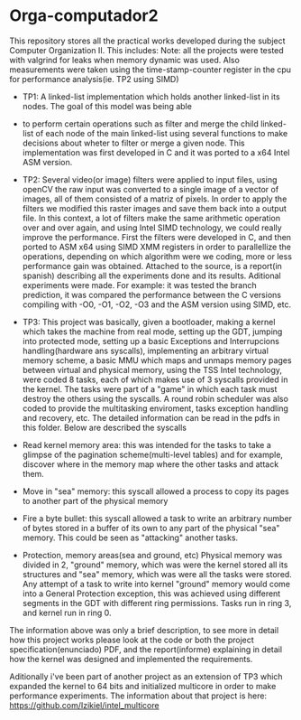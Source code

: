 Orga-computador2
================
This repository stores all the practical works developed during the subject Computer Organization II. This includes:
  Note: all the projects were tested with valgrind for leaks when memory dynamic was used. Also measurements were taken using   the time-stamp-counter register in the cpu for performance analysis(ie. TP2 using SIMD)

  * TP1: A linked-list implementation which holds another linked-list in its nodes. The goal of this model was being able
  * to perform certain operations such as filter and merge the child linked-list of each node of the main linked-list using      several functions to make decisions about wheter to filter or merge a given node. This implementation was first developed     in C and it was ported to a x64 Intel ASM version. 

  * TP2: Several video(or image) filters were applied to input files, using openCV the raw input was converted to a single image of a vector of images, all of them consisted of a matriz of pixels. In order to apply the filters we modified this  raster images and save them back into a output file. In this context, a lot of filters make the same arithmetic operation over and over again, and using Intel SIMD technology, we could really improve the performance. First the filters were developed in C, and then ported to ASM x64 using SIMD XMM registers in order to parallellize the operations, depending on which algorithm were we coding, more or less performance gain was obtained. Attached to the source, is a report(in spanish) describing all the experiments done and its results. Aditional experiments were made. For example: it was tested the branch prediction, it was compared the performance between the C versions compiling with -O0, -O1, -O2, -O3 and the ASM version using SIMD, etc.
  
  * TP3: This project was basically, given a bootloader, making a kernel which takes the machine from real mode, setting up the GDT, jumping into protected mode, setting up a basic Exceptions and Interrupcions handling(hardware ans syscalls), implementing an arbitrary virtual memory scheme, a basic MMU which maps and unmaps memory pages between virtual and physical memory, using the TSS Intel technology, were coded 8 tasks, each of which makes use of 3 syscalls provided in the kernel.
The tasks were part of a "game" in which each task must destroy the others using the syscalls. A round robin scheduler was also coded to provide the multitasking enviroment, tasks exception handling and recovery, etc. The detailed information can be read in the pdfs in this folder.
Below are described the syscalls
  * Read kernel memory area: this was intended for the tasks to take a glimpse of the pagination scheme(multi-level tables) and for example, discover where in the memory map where the other tasks and attack them.
  * Move in "sea" memory: this syscall allowed a process to copy its pages to another part of the physical memory
  * Fire a byte bullet: this syscall allowed a task to write an arbitrary number of bytes stored in a buffer of its own to any part of the physical "sea" memory. This could be seen as "attacking" another tasks.

* Protection, memory areas(sea and ground, etc)
  Physical memory was divided in 2, "ground" memory, which was were the kernel stored all its structures and "sea" memory, which was were all the tasks were stored. Any attempt of a task to write into kernel "ground" memory would come into a General Protection exception, this was achieved using different segments in the GDT with different ring permissions. Tasks run in ring 3, and kernel run in ring 0.

The information above was only a brief description, to see more in detail how this project works please look at the code or both the project specification(enunciado) PDF, and the report(informe) explaining in detail how the kernel was designed and implemented the requirements.
  

Aditionally i've been part of another project as an extension of TP3 which expanded the kernel to 64 bits and initialized multicore in order to make performance experiments. The information about that project is here:
https://github.com/Izikiel/intel_multicore

  

